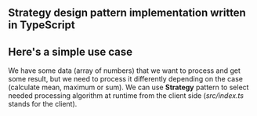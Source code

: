 ## Strategy design pattern implementation written in TypeScript

## Here's a simple use case
We have some data (array of numbers) that we want to process and get some result, but we need to process it differently 
depending on the case (calculate mean, maximum or sum). 
We can use **Strategy** pattern to select needed processing algorithm at runtime from the client side (_src/index.ts_ stands for the client).
